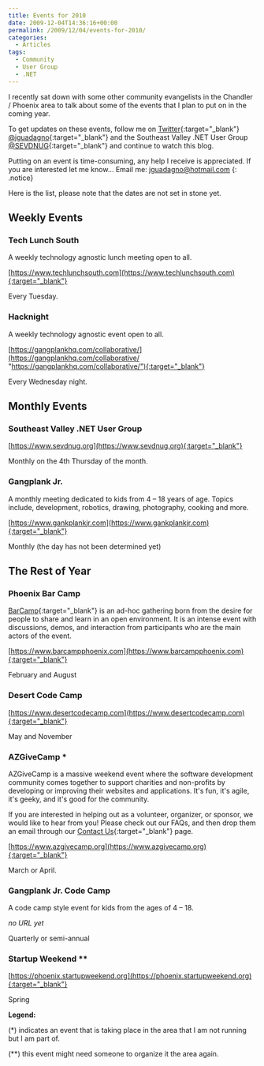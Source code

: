 ```yaml
---
title: Events for 2010
date: 2009-12-04T14:36:16+00:00
permalink: /2009/12/04/events-for-2010/
categories:
  - Articles
tags:
  - Community
  - User Group
  - .NET
---
```

I recently sat down with some other community evangelists in the Chandler / Phoenix area to talk about some of the events that I plan to put on in the coming year.

To get updates on these events, follow me on [Twitter](https://www.twitter.com){:target="_blank"} [@jguadagno](https://www.twitter.com/jguadagno){:target="_blank"} and the Southeast Valley .NET User Group [@SEVDNUG](https://www.twitter.com/sevdnug){:target="_blank"} and continue to watch this blog.

Putting on an event is time-consuming, any help I receive is appreciated.  If you are interested let me know… Email me: [jguadagno@hotmail.com](mailto:jguadagno@hotmail.com)
{: .notice}

Here is the list, please note that the dates are not set in stone yet.

## Weekly Events

### Tech Lunch South

A weekly technology agnostic lunch meeting open to all.

[https://www.techlunchsouth.com](https://www.techlunchsouth.com){:target="_blank"}

Every Tuesday.

### Hacknight

A weekly technology agnostic event open to all.

[https://gangplankhq.com/collaborative/](https://gangplankhq.com/collaborative/ "https://gangplankhq.com/collaborative/"){:target="_blank"}

Every Wednesday night.

## Monthly Events

### Southeast Valley .NET User Group

[https://www.sevdnug.org](https://www.sevdnug.org){:target="_blank"}

Monthly on the 4th Thursday of the month.

### Gangplank Jr.

A monthly meeting dedicated to kids from 4 – 18 years of age. Topics include, development, robotics, drawing, photography, cooking and more.

[https://www.gankplankjr.com](https://www.gankplankjr.com){:target="_blank"}

Monthly (the day has not been determined yet)

## The Rest of Year

### Phoenix Bar Camp

[BarCamp](https://www.barcamp.org/BarCamp){:target="_blank"} is an ad-hoc gathering born from the desire for people to share and learn in an open environment. It is an intense event with discussions, demos, and interaction from participants who are the main actors of the event.

[https://www.barcampphoenix.com](https://www.barcampphoenix.com){:target="_blank"}

February and August

### Desert Code Camp

[https://www.desertcodecamp.com](https://www.desertcodecamp.com){:target="_blank"}

May and November

### AZGiveCamp *

AZGiveCamp is a massive weekend event where the software development community comes together to support charities and non-profits by developing or improving their websites and applications. It's fun, it's agile, it's geeky, and it's good for the community.

If you are interested in helping out as a volunteer, organizer, or sponsor, we would like to hear from you! Please check out our FAQs, and then drop them an email through our [Contact Us](https://azgivecamp.giving.officelive.com/contactus.aspx){:target="_blank"} page.

[https://www.azgivecamp.org](https://www.azgivecamp.org){:target="_blank"}

March or April.

### Gangplank Jr. Code Camp

A code camp style event for kids from the ages of 4 – 18.

_no URL yet_

Quarterly or semi-annual

### Startup Weekend **

[https://phoenix.startupweekend.org](https://phoenix.startupweekend.org){:target="_blank"}

Spring

**Legend:**

(*) indicates an event that is taking place in the area that I am not running but I am part of.

(**) this event might need someone to organize it the area again.
